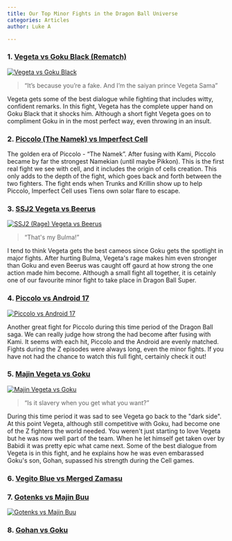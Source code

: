 ```yaml
---
title: Our Top Minor Fights in the Dragon Ball Universe
categories: Articles
author: Luke A

---
```


### 1. [Vegeta vs Goku Black (Rematch)](https://www.youtube.com/watch?v=Y6qr6qxwOMY)

[![Vegeta vs Goku Black ](http://img.youtube.com/vi/Y6qr6qxwOMY/0.jpg)](http://www.youtube.com/watch?v=Y6qr6qxwOMY)

> “It’s because you’re a fake. And I’m the saiyan prince Vegeta Sama”

Vegeta gets some of the best dialogue while fighting that includes witty, confident remarks. In this fight, Vegeta has the complete upper hand on Goku Black that it shocks him. Although a short fight Vegeta goes on to compliment Goku in in the most perfect way, even throwing in an insult. 

### 2. [Piccolo (The Namek) vs Imperfect Cell](https://www.youtube.com/watch?v=n7yA5Pd8Q1k)

The golden era of Piccolo - “The Namek”. After fusing with Kami, Piccolo became by far the strongest Namekian (until maybe Pikkon). This is the first real fight we see with cell, and it includes the origin of cells creation. This only adds to the depth of the fight, which goes back and forth between the two fighters. The fight ends when Trunks and Krillin show up to help Piccolo, Imperfect Cell uses Tiens own solar flare to escape.

### 3. [SSJ2 Vegeta vs Beerus](https://www.youtube.com/watch?v=R-6_qy96p_j4k)

[![SSJ2 (Rage) Vegeta vs Beerus](http://img.youtube.com/vi/6_qy96p_j4k/0.jpg)](http://www.youtube.com/watch?v=6_qy96p_j4k)

> “That's my Bulma!”

I tend to think Vegeta gets the best cameos since Goku gets the spotlight in major fights. After hurting Bulma, Vegeta's rage makes him even stronger than Goku and even Beerus was caught off gaurd at how strong the one action made him become. Although a small fight all together, it is cetainly one of our favourite minor fight to take place in Dragon Ball Super.

### 4. [Piccolo vs Android 17](https://www.youtube.com/watch?v=nx7VrVvlDRk)

[![Piccolo vs Android 17](http://img.youtube.com/vi/nx7VrVvlDRk/0.jpg)](http://www.youtube.com/watch?v=nx7VrVvlDRk)

Another great fight for Piccolo during this time period of the Dragon Ball saga. We can really judge how strong the had become after fusing with Kami. It seems with each hit, Piccolo and the Android are evenly matched. Fights during the Z episodes were always long, even the minor fights. If you have not had the chance to watch this full fight, certainly check it out!

### 5. [Majin Vegeta vs Goku](https://www.youtube.com/watch?v=zJY2Cqe5Yi4)

[![Majin Vegeta vs Goku](http://img.youtube.com/vi/zJY2Cqe5Yi4/0.jpg)](http://www.youtube.com/watch?v=zJY2Cqe5Yi4)

> “Is it slavery when you get what you want?”

During this time period it was sad to see Vegeta go back to the "dark side". At this point Vegeta, although still competitive with Goku, had become one of the Z fighters the world needed. You weren't just starting to love Vegeta but he was now well part of the team. When he let himself get taken over by Babidi it was pretty epic what came next. Some of the best dialogue from Vegeta is in this fight, and he explains how he was even embarassed Goku's son, Gohan, supassed his strength during the Cell games.

### 6. [Vegito Blue vs Merged Zamasu](https://www.youtube.com/watch?v=hlI8r59HOaY)


### 7. [Gotenks vs Majin Buu](https://www.youtube.com/watch?v=X5amXQYYb2o)

[![Gotenks vs Majin Buu](http://img.youtube.com/vi/X5amXQYYb2o/0.jpg)](http://www.youtube.com/watch?v=X5amXQYYb2o)

### 8. [Gohan vs Goku](https://www.youtube.com/watch?v=EgXTRoVxsvY)

